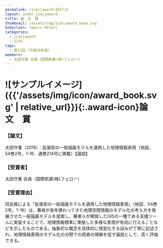 ```yaml
---
permalink: /jcacjaward/2017/2
layout: under_jcacjaward
title: 論　文　賞
thumbnail: /assets/img/icon/award_book.svg
bodyclass: topics-detail
categories:
  - jcacjaward
  - 11th
tags:
  - 第11回（平成29年度）
members:
  - 太田守重 会員（国際航業(株)フェロー）
---
```


# ![サンプルイメージ]({{'/assets/img/icon/award_book.svg' | relative_url}}){:.award-icon}論　文　賞

### 【論文】

太田守重（2016）：拡張型の一般描画モデルを適用した地理情報表現（地図，54巻2号，1-16．通巻214号に掲載）【論説】

### 【受賞者】

太田守重 会員（国際航業(株)フェロー）

### 【受賞理由】

同会員による「拡張型の一般描画モデルを適用した地理情報表現」（地図．54巻2号，1-16）は、著者が長年携わってきた地理空間情報のモデル化の考え方を発展させた一般描画モデルを提案し、著者らが開発したGISの一種である支援ツールに実装することで、地理情報標準に準拠した多様な表現が有効に行えることなどを示したものである。抽象的な概念を具体的に視覚化する試みが丁寧に記述され、地理情報表現のモデル化の分野での読者の理解を促す論説として、高く評価できる。
